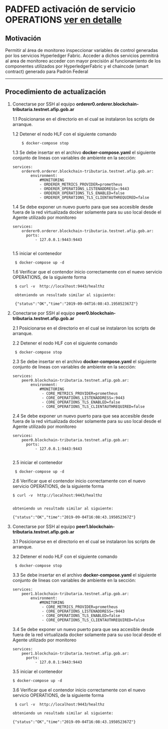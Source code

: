# PADFED activación de servicio OPERATIONS [ver en detalle](https://hyperledger-fabric.readthedocs.io/en/release-1.4/operations_service.html)

## Motivación

Permitir al área de monitoreo inspeccionar variables de control generadas por los servicios Hyperledger Fabric. Acceder a dichos servicios permitirá al area de monitoreo acceder con mayor precisión al funcionamiento de los componentes utilizados por HyperledgerFabric y el chaincode (smart contract) generado para Padrón Federal

---

## Procedimiento de actualización

1. Conectarse por SSH al equipo **orderer0.orderer.blockchain-tributaria.testnet.afip.gob.ar**

      
    1.1 Posicionarse en el directorio en el cual se instalaron los scripts de arranque.
    
    1.2 Detener el nodo HLF con el siguiente comando

    ```
        $ docker-compose stop
    ```

    1.3 Se debe insertar en el archivo **docker-compose.yaml** el siguiente conjunto de lineas con variables de ambiente en la sección:
    
    ```    
    services:
        orderer0.orderer.blockchain-tributaria.testnet.afip.gob.ar:
            environment:
                #MONITORING
                - ORDERER_METRICS_PROVIDER=prometheus
                - ORDERER_OPERATIONS_LISTENADDRESS=:9443
                - ORDERER_OPERATIONS_TLS_ENABLED=false
                - ORDERER_OPERATIONS_TLS_CLIENTAUTHREQUIRED=false
    ```
    
    1.4 Se debe exponer un nuevo puerto para que sea accesible desde fuera de la red virtualizada docker solamente para su uso local desde el Agente utilizado por monitoreo

    ```
    services:
        orderer0.orderer.blockchain-tributaria.testnet.afip.gob.ar:
          ports:
              - 127.0.0.1:9443:9443
            
    ```
    
    1.5 iniciar el contenedor

    ```
     $ docker-compose up -d
    ```    

    1.6 Verificar que el contendor inicio correctamente con el nuevo servicio OPERATIONS, de la siguiente forma

    ```
     $ curl -v  http://localhost:9443/healthz

     obteniendo un resultado similar al siguiente:
        
     {"status":"OK","time":"2019-09-04T16:08:43.195052367Z"}

    ```

2. Conectarse por SSH al equipo **peer0.blockchain-tributaria.testnet.afip.gob.ar**

      
    2.1 Posicionarse en el directorio en el cual se instalaron los scripts de arranque.
    
    2.2 Detener el nodo HLF con el siguiente comando
    
    ```
     $ docker-compose stop
    ```

    2.3 Se debe insertar en el archivo **docker-compose.yaml** el siguiente conjunto de lineas con variables de ambiente en la sección:
        
    ```
    services:
        peer0.blockchain-tributaria.testnet.afip.gob.ar:
            environment:
                #MONITORING
                 - CORE_METRICS_PROVIDER=prometheus
                 - CORE_OPERATIONS_LISTENADDRESS=:9443
                 - CORE_OPERATIONS_TLS_ENABLED=false
                 - CORE_OPERATIONS_TLS_CLIENTAUTHREQUIRED=false
    ```
    
    2.4 Se debe exponer un nuevo puerto para que sea accesible desde fuera de la red virtualizada docker solamente para su uso local desde el Agente utilizado por monitoreo

    ```
    services:
        peer0.blockchain-tributaria.testnet.afip.gob.ar:
          ports:
              - 127.0.0.1:9443:9443
            
    ```

    2.5 iniciar el contenedor

    ```
     $ docker-compose up -d
    ```
    
    2.6 Verificar que el contendor inicio correctamente con el nuevo servicio OPERATIONS, de la siguiente forma

    ```
    $ curl -v  http://localhost:9443/healthz
        
       
    obteniendo un resultado similar al siguiente:
        
    {"status":"OK","time":"2019-09-04T16:08:43.195052367Z"}

    ```
    
3. Conectarse por SSH al equipo **peer1.blockchain-tributaria.testnet.afip.gob.ar**

      
    3.1 Posicionarse en el directorio en el cual se instalaron los scripts de arranque.
    
    3.2 Detener el nodo HLF con el siguiente comando

    ```
     $ docker-compose stop
    ```

    3.3 Se debe insertar en el archivo **docker-compose.yaml** el siguiente conjunto de lineas con variables de ambiente en la sección:
    
    ```    
    services:
        peer1.blockchain-tributaria.testnet.afip.gob.ar:
            environment:
                #MONITORING
                 - CORE_METRICS_PROVIDER=prometheus
                 - CORE_OPERATIONS_LISTENADDRESS=:9443
                 - CORE_OPERATIONS_TLS_ENABLED=false
                 - CORE_OPERATIONS_TLS_CLIENTAUTHREQUIRED=false
    ```
    
    3.4 Se debe exponer un nuevo puerto para que sea accesible desde fuera de la red virtualizada docker solamente para su uso local desde el Agente utilizado por monitoreo

    ```
    services:
        peer1.blockchain-tributaria.testnet.afip.gob.ar:
          ports:
              - 127.0.0.1:9443:9443
    ```            
    
    3.5 iniciar el contenedor

    ```
    $ docker-compose up -d
    ```
    
    3.6 Verificar que el contendor inicio correctamente con el nuevo servicio OPERATIONS, de la siguiente forma

    ```
     $ curl -v  http://localhost:9443/healthz
       
    obteniendo un resultado similar al siguiente:
        
   {"status":"OK","time":"2019-09-04T16:08:43.195052367Z"}
    ```   
